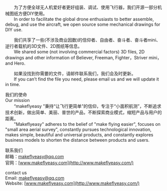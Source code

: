 &emsp;&emsp;为了方便全球无人机爱好者更好组装、调试、使用飞行器，我们开源一部分机械图纸方便DIY使用。  
&emsp;&emsp;In order to facilitate the global drone enthusiasts to better assemble, debug, and use the aircraft, we open source some mechanical drawings for DIY use.  

&emsp;&emsp;我们共享了一些(不涉及商业因数)的信仰者、自由者、奋斗者、奋斗者mini、逆行者载机的3D文件、2D图纸等信息。  
&emsp;&emsp;We shared some (not involving commercial factors) 3D files, 2D drawings and other information of Believer, Freeman, Fighter，Striver mini，and Hero.  

&emsp;&emsp;如果没找到你需要的文件，请邮件联系我们，我们会及时更新。  
&emsp;&emsp;If you can’t find the file you need, please email us and we will update it in time.  

我们的使命  
Our mission  
&emsp;&emsp;“makeflyeasy ”秉持“让飞行更简单”的信仰，专注于“小面积航测”，不断追求技术创新，做出简单、美丽、普世的产品，不断探索商业模式，缩短产品与用户的距离。  
&emsp;&emsp;"Makeflyeasy" adheres to the belief of "make flying easier", focuses on "small area aerial survey", constantly pursues technological innovation, makes simple, beautiful and universal products, and constantly explores business models to shorten the distance between products and users.  

联系我们  
邮箱：makeflyeasy@qq.com  
官网：[www.makeflyeasy.com](http://www.makeflyeasy.com/)

contact us  
Email: makeflyeasy@qq.com  
Website: [www.makeflyeasy.com](http://www.makeflyeasy.com/)  
